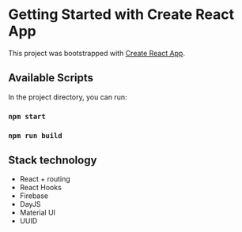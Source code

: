 # Getting Started with Create React App

This project was bootstrapped with [Create React App](https://github.com/facebook/create-react-app).

## Available Scripts

In the project directory, you can run:

### `npm start`
### `npm run build`

## Stack technology
- React + routing
- React Hooks
- Firebase
- DayJS
- Material UI
- UUID